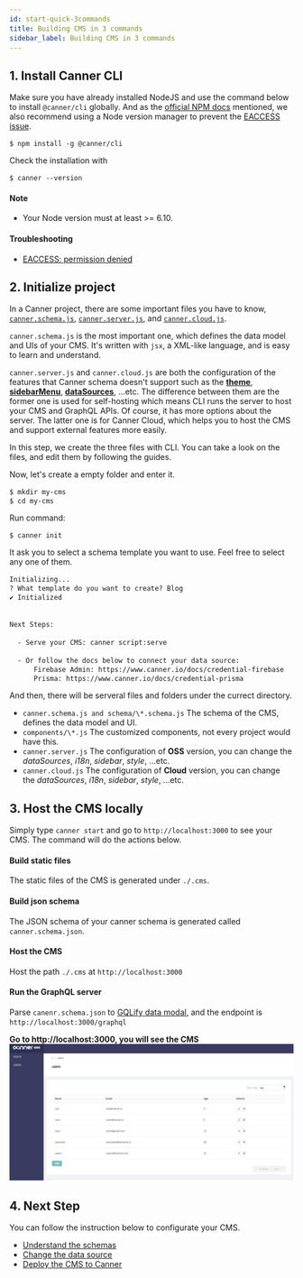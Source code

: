```yaml
---
id: start-quick-3commands
title: Building CMS in 3 commands
sidebar_label: Building CMS in 3 commands
---
```


## 1. Install Canner CLI

Make sure you have already installed NodeJS and use the command below to install `@canner/cli` globally. And as the [official NPM docs](https://docs.npmjs.com/downloading-and-installing-node-js-and-npm) mentioned, we also recommend using a Node version manager to prevent the [EACCESS issue](https://docs.npmjs.com/resolving-eacces-permissions-errors-when-installing-packages-globally).


```shell
$ npm install -g @canner/cli
```

Check the installation with

```shell
$ canner --version
```

#### Note
- Your Node version must at least >= 6.10. 
#### Troubleshooting
- [EACCESS: permission denied](https://github.com/Canner/canner/issues/139)


## 2. Initialize project
In a Canner project, there are some important files you have to know, [`canner.schema.js`](file-canner-schema-js.md), [`canner.server.js`](file-canner-server-js.md), and [`canner.cloud.js`](file-canner-cloud-js.md). 

`canner.schema.js` is the most important one, which defines the data model and UIs of your CMS. It's written with `jsx`, a XML-like language, and is easy to learn and understand.

`canner.server.js` and `canner.cloud.js` are both the configuration of the features that Canner schema doesn't support such as the [**theme**](guides-theme), [**sidebarMenu**](guides-sidebar.md), [**dataSources**](data-source-overview.md), ...etc. The difference between them are the former one is used for self-hosting which means CLI runs the server to host your CMS and GraphQL APIs. Of course, it has more options about the server. The latter one is for Canner Cloud, which helps you to host the CMS and support external features more easily.

In this step, we create the three files with CLI. You can take a look on the files, and edit them by following the guides.


Now, let's create a empty folder and enter it.

```shell
$ mkdir my-cms
$ cd my-cms
```

Run command:

```shell
$ canner init
```

It ask you to select a schema template you want to use. Feel free to select any one of them.

```shell
Initializing...
? What template do you want to create? Blog
✔ Initialized


Next Steps:

  - Serve your CMS: canner script:serve

  - Or follow the docs below to connect your data source:
      Firebase Admin: https://www.canner.io/docs/credential-firebase
      Prisma: https://www.canner.io/docs/credential-prisma
```

And then, there will be serveral files and folders under the currect directory.

- `canner.schema.js and schema/\*.schema.js`
The schema of the CMS, defines the data model and UI.
- `components/\*.js`
The customized components, not every project would have this.
- `canner.server.js`
The configuration of **OSS** version, you can change the *dataSources*, *i18n*, *sidebar*, *style*, ...etc.
- `canner.cloud.js`
The configuration of **Cloud** version, you can change the *dataSources*, *i18n*, *sidebar*, *style*, ...etc.


## 3. Host the CMS locally

Simply type `canner start` and go to `http://localhost:3000` to see your CMS. The command will do the actions below.

#### Build static files
The static files of the CMS is generated under `./.cms`.
#### Build json schema
The JSON schema of your canner schema is generated called `canner.schema.json`.
#### Host the CMS
Host the path `./.cms` at `http://localhost:3000`
#### Run the GraphQL server
Parse `canenr.schema.json` to [GQLify data modal](https://www.gqlify.com/docs/data-model-overview), and the endpoint is `http://localhost:3000/graphql`

**Go to http://localhost:3000, you will see the CMS**
![users-cms](/docs/assets/users-cms.png)


## 4. Next Step

You can follow the instruction below to configurate your CMS.

- [Understand the schemas](schema-overview.md)
- [Change the data source](data-source-overview)
- [Deploy the CMS to Canner](guides-deploy-to-canner)
